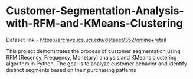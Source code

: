 # Customer-Segmentation-Analysis-with-RFM-and-KMeans-Clustering

Dataset link - https://archive.ics.uci.edu/dataset/352/online+retail

This project demonstrates the process of customer segmentation using RFM (Recency, Frequency, Monetary) analysis and KMeans clustering algorithm in Python. The goal is to analyze customer behavior and identify distinct segments based on their purchasing patterns
